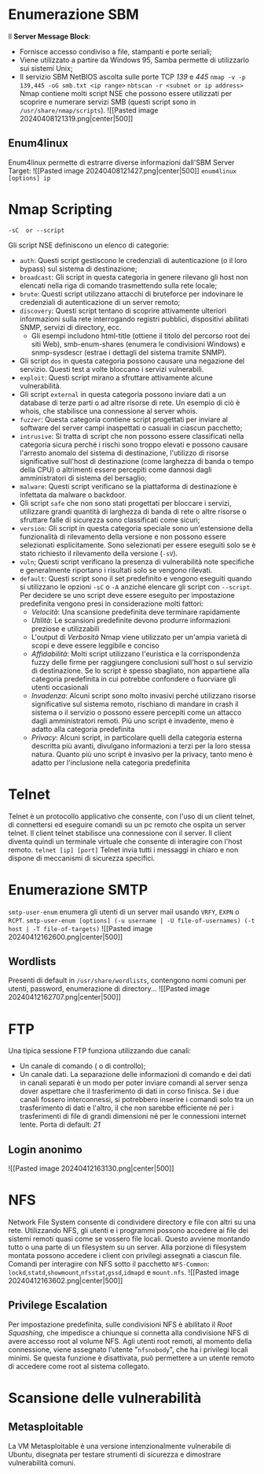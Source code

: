 # Enumerazione SBM
Il **Server Message Block**:
- Fornisce accesso condiviso a file, stampanti e porte seriali;
- Viene utilizzato a partire da Windows 95, Samba permette di utilizzarlo sui sistemi Unix;
- Il servizio SBM NetBIOS ascolta sulle porte TCP *139* e *445*
`nmap -v -p 139,445 -oG smb.txt <ip range>`
`nbtscan -r <subnet or ip address>`
Nmap contiene molti script NSE che possono essere utilizzati per scoprire e numerare servizi SMB (questi script sono in `/usr/share/nmap/scripts`).
![[Pasted image 20240408121319.png|center|500]]
## Enum4linux
Enum4linux permette di estrarre diverse informazioni dall'SBM Server Target:
![[Pasted image 20240408121427.png|center|500]]
`enum4linux [options] ip`
# Nmap Scripting
	-sC  or --script
Gli script NSE definiscono un elenco di categorie:
- `auth`: Questi script gestiscono le credenziali di autenticazione (o il loro bypass) sul sistema di destinazione;
- `broadcast`: Gli script in questa categoria in genere rilevano gli host non elencati nella riga di comando trasmettendo sulla rete locale;
- `brute`: Questi script utilizzano attacchi di bruteforce per indovinare le credenziali di autenticazione di un server remoto;
- `discovery`: Questi script tentano di scoprire attivamente ulteriori informazioni sulla rete interrogando registri pubblici, dispositivi abilitati SNMP, servizi di directory, ecc.
	- Gli esempi includono html-title (ottiene il titolo del percorso root dei siti Web), smb-enum-shares (enumera le condivisioni Windows) e snmp-sysdescr (estrae i dettagli del sistema tramite SNMP).
- Gli script `dos` in questa categoria possono causare una negazione del servizio. Questi test a volte bloccano i servizi vulnerabili.
- `exploit`: Questi script mirano a sfruttare attivamente alcune vulnerabilità.
- Gli script `external` in questa categoria possono inviare dati a un database di terze parti o ad altre risorse di rete. Un esempio di ciò è whois, che stabilisce una connessione al server whois.
- `fuzzer`: Questa categoria contiene script progettati per inviare al software del server campi inaspettati o casuali in ciascun pacchetto;
- `intrusive`: Si tratta di script che non possono essere classificati nella categoria sicura perché i rischi sono troppo elevati e possono causare l'arresto anomalo del sistema di destinazione, l'utilizzo di risorse significative sull'host di destinazione (come larghezza di banda o tempo della CPU) o altrimenti essere percepiti come dannosi dagli amministratori di sistema del bersaglio;
- `malware`: Questi script verificano se la piattaforma di destinazione è infettata da malware o backdoor.
- Gli script `safe` che non sono stati progettati per bloccare i servizi, utilizzare grandi quantità di larghezza di banda di rete o altre risorse o sfruttare falle di sicurezza sono classificati come sicuri;
- `version`: Gli script in questa categoria speciale sono un'estensione della funzionalità di rilevamento della versione e non possono essere selezionati esplicitamente. Sono selezionati per essere eseguiti solo se è stato richiesto il rilevamento della versione (`-sV`).
- `vuln`; Questi script verificano la presenza di vulnerabilità note specifiche e generalmente riportano i risultati solo se vengono rilevati.
- `default`: Questi script sono il set predefinito e vengono eseguiti quando si utilizzano le opzioni `-sC` o `-A` anziché elencare gli script con `--script`. Per decidere se uno script deve essere eseguito per impostazione predefinita vengono presi in considerazione molti fattori:
	- *Velocità*: Una scansione predefinita deve terminare rapidamente
	- *Utilità*: Le scansioni predefinite devono produrre informazioni preziose e utilizzabili
	- L'output di *Verbosità* Nmap viene utilizzato per un'ampia varietà di scopi e deve essere leggibile e conciso
	- *Affidabilità*: Molti script utilizzano l'euristica e la corrispondenza fuzzy delle firme per raggiungere conclusioni sull'host o sul servizio di destinazione. Se lo script è spesso sbagliato, non appartiene alla categoria predefinita in cui potrebbe confondere o fuorviare gli utenti occasionali
	- *Invadenza*: Alcuni script sono molto invasivi perché utilizzano risorse significative sul sistema remoto, rischiano di mandare in crash il sistema o il servizio o possono essere percepiti come un attacco dagli amministratori remoti. Più uno script è invadente, meno è adatto alla categoria predefinita
	- *Privacy*: Alcuni script, in particolare quelli della categoria esterna descritta più avanti, divulgano informazioni a terzi per la loro stessa natura. Quanto più uno script è invasivo per la privacy, tanto meno è adatto per l'inclusione nella categoria predefinita
# Telnet
Telnet è un protocollo applicativo che consente, con l'uso di un client telnet, di connettersi ed eseguire comandi su un pc remoto che ospita un server telnet.
Il client telnet stabilisce una connessione con il server. Il client diventa quindi un terminale virtuale che consente di interagire con l'host remoto. 
`telnet [ip] [port]`
Telnet invia tutti i messaggi in chiaro e non dispone di meccanismi di sicurezza specifici.
# Enumerazione SMTP
`smtp-user-enum` enumera gli utenti di un server mail usando `VRFY`, `EXPN` o `RCPT`.
`smtp-user-enum [options] (-u username | -U file-of-usernames) (-t host | -T file-of-targets)`
![[Pasted image 20240412162600.png|center|500]]
## Wordlists
Presenti di default in `/usr/share/wordlists`, contengono nomi comuni per utenti, password, enumerazione di directory...
![[Pasted image 20240412162707.png|center|500]]
# FTP
Una tipica sessione FTP funziona utilizzando due canali:
- Un canale di comando ( o di controllo);
- Un canale dati.
La separazione delle informazioni di comando e dei dati in canali separati è un modo per poter inviare comandi al server senza dover aspettare che il trasferimento di dati in corso finisca. Se i due canali fossero interconnessi, si potrebbero inserire i comandi solo tra un trasferimento di dati e l'altro, il che non sarebbe efficiente né per i trasferimenti di file di grandi dimensioni né per le connessioni internet lente.
Porta di default: *21*
## Login anonimo
![[Pasted image 20240412163130.png|center|500]]
# NFS
Network File System consente di condividere directory e file con altri su una rete. Utilizzando NFS, gli utenti e i programmi possono accedere ai file dei sistemi remoti quasi come se vossero file locali. Questo avviene montando tutto o una parte di un filesystem su un server. 
Alla porzione di filesystem montata possono accedere i client con privilegi assegnati a ciascun file.
Comandi per interagire con NFS sotto il pacchetto `NFS-Common`:
`lockd`,`statd`,`showmount`,`nfsstat`,`gssd`,`idmapd` e `mount.nfs`.
![[Pasted image 20240412163602.png|center|500]]
## Privilege Escalation
Per impostazione predefinita, sulle condivisioni NFS è abilitato il *Root Squashing*, che impedisce a chiunque si connetta alla condivisione NFS di avere accesso root al volume NFS. Agli utenti root remoti, al momento della connessione, viene assegnato l'utente "`nfsnobody`", che ha i privilegi locali minimi. Se questa funzione è disattivata, può permettere a un utente remoto di accedere come root al sistema collegato.
# Scansione delle vulnerabilità
## Metasploitable
La VM Metasploitable è una versione intenzionalmente vulnerabile di Ubuntu, disegnata per testare strumenti di sicurezza e dimostrare vulnerabilità comuni.